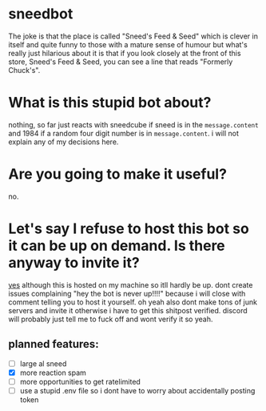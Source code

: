 # sneedbot
The joke is that the place is called "Sneed's Feed &amp; Seed" which is clever in itself and quite funny to those with a mature sense of humour but what's really just hilarious about it is that if you look closely at the front of this store, Sneed's Feed &amp; Seed, you can see a line that reads "Formerly Chuck's".

# What is this stupid bot about?
nothing, so far just reacts with sneedcube if sneed is in the `message.content` and 1984 if a random four digit number is in `message.content`. i will not explain any of my decisions here.

# Are you going to make it useful?
no.

# Let's say I refuse to host this bot so it can be up on demand. Is there anyway to invite it?
[yes](https://discord.com/api/oauth2/authorize?client_id=945295730963271691&permissions=328768&scope=bot) although this is hosted on my machine so itll hardly be up. dont create issues complaining "hey the bot is never up!!!!" because i will close with comment telling you to host it yourself.
oh yeah also dont make tons of junk servers and invite it otherwise i have to get this shitpost verified. discord will probably just tell me to fuck off and wont verify it so yeah.
## planned features:
- [ ] large al sneed
- [x] more reaction spam
- [ ] more opportunities to get ratelimited
- [ ] use a stupid .env file so i dont have to worry about accidentally posting token
